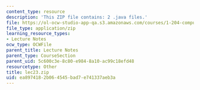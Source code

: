 ```yaml
---
content_type: resource
description: 'This ZIP file contains: 2 .java files.'
file: https://ol-ocw-studio-app-qa.s3.amazonaws.com/courses/1-204-computer-algorithms-in-systems-engineering-spring-2010/ea8974182b064545bad7e741337aeb3a_lec23.zip
file_type: application/zip
learning_resource_types:
- Lecture Notes
ocw_type: OCWFile
parent_title: Lecture Notes
parent_type: CourseSection
parent_uid: 5c600c3e-8c80-e984-8a10-ac99c18efd48
resourcetype: Other
title: lec23.zip
uid: ea897418-2b06-4545-bad7-e741337aeb3a
---
```

